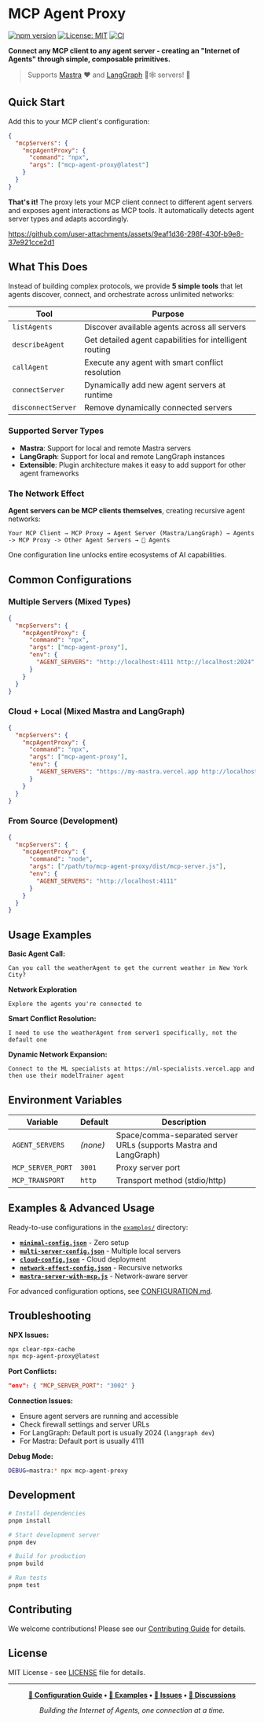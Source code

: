 # MCP Agent Proxy

[![npm version](https://badge.fury.io/js/@mashh%2Fmcp-agent-proxy.svg)](https://badge.fury.io/js/@mashh%2Fmcp-agent-proxy)
[![License: MIT](https://img.shields.io/badge/License-MIT-yellow.svg)](https://opensource.org/licenses/MIT)
[![CI](https://github.com/mashh-lab/mcp-agent-proxy/actions/workflows/ci.yml/badge.svg)](https://github.com/mashh-lab/mcp-agent-proxy/actions)

**Connect any MCP client to any agent server - creating an "Internet of Agents" through simple, composable primitives.**

> Supports [Mastra](https://github.com/mastra-ai/mastra) ❤️ and [LangGraph](https://github.com/langchain-ai/langgraph) 🦜🕸️ servers! 🎉

## Quick Start

Add this to your MCP client's configuration:

```json
{
  "mcpServers": {
    "mcpAgentProxy": {
      "command": "npx",
      "args": ["mcp-agent-proxy@latest"]
    }
  }
}
```

**That's it!** The proxy lets your MCP client connect to different agent servers and exposes agent interactions as MCP tools. It automatically detects agent server types and adapts accordingly.

https://github.com/user-attachments/assets/9eaf1d36-298f-430f-b9e8-37e921cce2d1

## What This Does

Instead of building complex protocols, we provide **5 simple tools** that let agents discover, connect, and orchestrate across unlimited networks:

| Tool               | Purpose                                                 |
| ------------------ | ------------------------------------------------------- |
| `listAgents`       | Discover available agents across all servers            |
| `describeAgent`    | Get detailed agent capabilities for intelligent routing |
| `callAgent`        | Execute any agent with smart conflict resolution        |
| `connectServer`    | Dynamically add new agent servers at runtime            |
| `disconnectServer` | Remove dynamically connected servers                    |

### Supported Server Types

- **Mastra**: Support for local and remote Mastra servers
- **LangGraph**: Support for local and remote LangGraph instances
- **Extensible**: Plugin architecture makes it easy to add support for other agent frameworks

### The Network Effect

**Agent servers can be MCP clients themselves**, creating recursive agent networks:

```
Your MCP Client → MCP Proxy → Agent Server (Mastra/LangGraph) → Agents -> MCP Proxy -> Other Agent Servers → 🚀 Agents
```

One configuration line unlocks entire ecosystems of AI capabilities.

## Common Configurations

### Multiple Servers (Mixed Types)

```json
{
  "mcpServers": {
    "mcpAgentProxy": {
      "command": "npx",
      "args": ["mcp-agent-proxy"],
      "env": {
        "AGENT_SERVERS": "http://localhost:4111 http://localhost:2024"
      }
    }
  }
}
```

### Cloud + Local (Mixed Mastra and LangGraph)

```json
{
  "mcpServers": {
    "mcpAgentProxy": {
      "command": "npx",
      "args": ["mcp-agent-proxy"],
      "env": {
        "AGENT_SERVERS": "https://my-mastra.vercel.app http://localhost:2024"
      }
    }
  }
}
```

### From Source (Development)

```json
{
  "mcpServers": {
    "mcpAgentProxy": {
      "command": "node",
      "args": ["/path/to/mcp-agent-proxy/dist/mcp-server.js"],
      "env": {
        "AGENT_SERVERS": "http://localhost:4111"
      }
    }
  }
}
```

## Usage Examples

**Basic Agent Call:**

```
Can you call the weatherAgent to get the current weather in New York City?
```

**Network Exploration**

```
Explore the agents you're connected to
```

**Smart Conflict Resolution:**

```
I need to use the weatherAgent from server1 specifically, not the default one
```

**Dynamic Network Expansion:**

```
Connect to the ML specialists at https://ml-specialists.vercel.app and then use their modelTrainer agent
```

## Environment Variables

| Variable          | Default  | Description                                                       |
| ----------------- | -------- | ----------------------------------------------------------------- |
| `AGENT_SERVERS`   | _(none)_ | Space/comma-separated server URLs (supports Mastra and LangGraph) |
| `MCP_SERVER_PORT` | `3001`   | Proxy server port                                                 |
| `MCP_TRANSPORT`   | `http`   | Transport method (stdio/http)                                     |

## Examples & Advanced Usage

Ready-to-use configurations in the [`examples/`](examples/) directory:

- **[`minimal-config.json`](examples/minimal-config.json)** - Zero setup
- **[`multi-server-config.json`](examples/multi-server-config.json)** - Multiple local servers
- **[`cloud-config.json`](examples/cloud-config.json)** - Cloud deployment
- **[`network-effect-config.json`](examples/network-effect-config.json)** - Recursive networks
- **[`mastra-server-with-mcp.js`](examples/mastra-server-with-mcp.js)** - Network-aware server

For advanced configuration options, see [CONFIGURATION.md](CONFIGURATION.md).

## Troubleshooting

**NPX Issues:**

```bash
npx clear-npx-cache
npx mcp-agent-proxy@latest
```

**Port Conflicts:**

```json
"env": { "MCP_SERVER_PORT": "3002" }
```

**Connection Issues:**

- Ensure agent servers are running and accessible
- Check firewall settings and server URLs
- For LangGraph: Default port is usually 2024 (`langgraph dev`)
- For Mastra: Default port is usually 4111

**Debug Mode:**

```bash
DEBUG=mastra:* npx mcp-agent-proxy
```

## Development

```bash
# Install dependencies
pnpm install

# Start development server
pnpm dev

# Build for production
pnpm build

# Run tests
pnpm test
```

## Contributing

We welcome contributions! Please see our [Contributing Guide](CONTRIBUTING.md) for details.

## License

MIT License - see [LICENSE](LICENSE) file for details.

---

<div align="center">

**[📖 Configuration Guide](CONFIGURATION.md) • [🚀 Examples](examples/) • [🐛 Issues](https://github.com/mastra-ai/mcp-agent-proxy/issues) • [💬 Discussions](https://github.com/mastra-ai/mcp-agent-proxy/discussions)**

_Building the Internet of Agents, one connection at a time._

</div>
